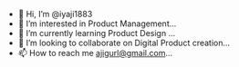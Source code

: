 - 👋 Hi, I’m @iyaji1883
- 👀 I’m interested in Product Management...
- 🌱 I’m currently learning Product Design ...
- 💞️ I’m looking to collaborate on Digital Product creation...
- 📫 How to reach me ajigurl@gmail.com...

<!---
iyaji1883/iyaji1883 is a ✨ special ✨ repository because its `README.md` (this file) appears on your GitHub profile.
You can click the Preview link to take a look at your changes.
--->
